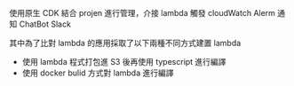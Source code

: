 使用原生 CDK 結合 projen 進行管理，介接 lambda 觸發 cloudWatch Alerm 通知 ChatBot Slack

其中為了比對 lambda 的應用採取了以下兩種不同方式建置 lambda
- 使用 lambda 程式打包進 S3 後再使用 typescript 進行編譯
- 使用 docker bulid 方式對 lambda 進行編譯
